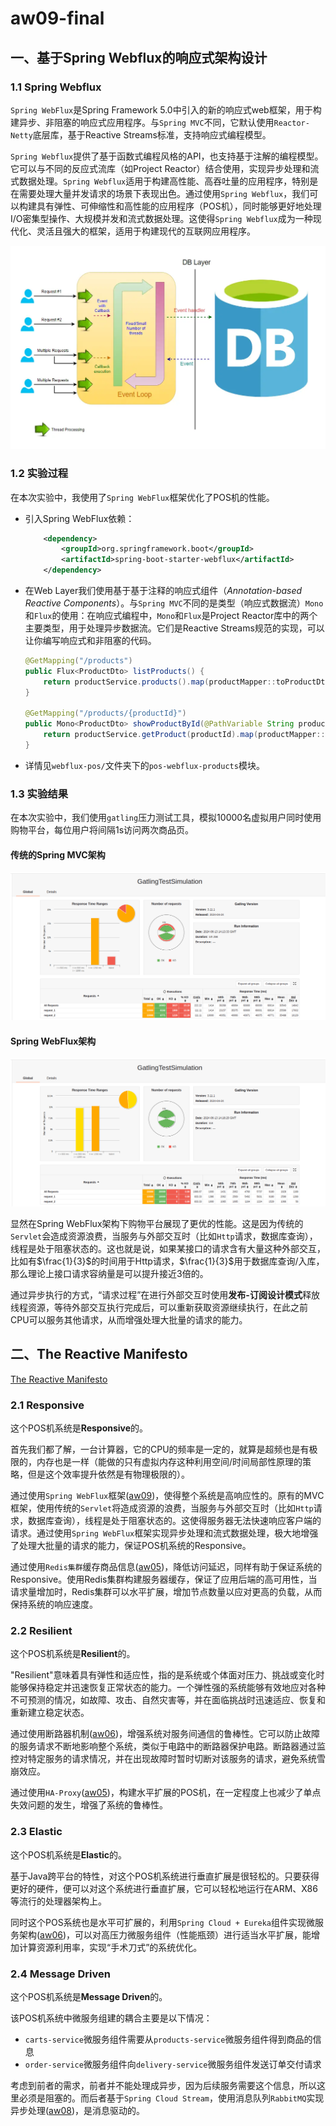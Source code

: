 # aw09-final

## 一、基于Spring Webflux的响应式架构设计

### 1.1 Spring Webflux

`Spring WebFlux`是Spring Framework 5.0中引入的新的响应式web框架，用于构建异步、非阻塞的响应式应用程序。与`Spring MVC`不同，它默认使用`Reactor-Netty`底层库，基于Reactive Streams标准，支持响应式编程模型。

`Spring Webflux`提供了基于函数式编程风格的API，也支持基于注解的编程模型。它可以与不同的反应式流库（如Project Reactor）结合使用，实现异步处理和流式数据处理。`Spring Webflux`适用于构建高性能、高吞吐量的应用程序，特别是在需要处理大量并发请求的场景下表现出色。通过使用`Spring Webflux`，我们可以构建具有弹性、可伸缩性和高性能的应用程序（POS机），同时能够更好地处理I/O密集型操作、大规模并发和流式数据处理。这使得`Spring Webflux`成为一种现代化、灵活且强大的框架，适用于构建现代的互联网应用程序。

![](figs/3.webp)

### 1.2 实验过程

在本次实验中，我使用了`Spring WebFlux`框架优化了POS机的性能。

- 引入Spring WebFlux依赖：
    ```xml
        <dependency>
            <groupId>org.springframework.boot</groupId>
            <artifactId>spring-boot-starter-webflux</artifactId>
        </dependency>
    ```
- 在Web Layer我们使用基于基于注释的响应式组件（*Annotation-based Reactive Components*）。与`Spring MVC`不同的是类型（响应式数据流）`Mono`和`Flux`的使用：在响应式编程中，`Mono`和`Flux`是Project Reactor库中的两个主要类型，用于处理异步数据流。它们是Reactive Streams规范的实现，可以让你编写响应式和非阻塞的代码。
    ```java
    @GetMapping("/products")
    public Flux<ProductDto> listProducts() {
        return productService.products().map(productMapper::toProductDto);
    }

    @GetMapping("/products/{productId}")
    public Mono<ProductDto> showProductById(@PathVariable String productId) {
        return productService.getProduct(productId).map(productMapper::toProductDto).delayElement(Duration.ofMillis(latency));
    }
    ```
- 详情见`webflux-pos/`文件夹下的`pos-webflux-products`模块。

### 1.3 实验结果

在本次实验中，我们使用`gatling`压力测试工具，模拟10000名虚拟用户同时使用购物平台，每位用户将间隔1s访问两次商品页。

#### 传统的Spring MVC架构

![](figs/1.png)

#### Spring WebFlux架构

![](figs/2.png)

显然在Spring WebFlux架构下购物平台展现了更优的性能。这是因为传统的`Servlet`会造成资源浪费，当服务与外部交互时（比如`Http`请求，数据库查询），线程是处于阻塞状态的。这也就是说，如果某接口的请求含有大量这种外部交互，比如有$\frac{1}{3}$的时间用于Http请求，$\frac{1}{3}$用于数据库查询/入库，那么理论上接口请求容纳量是可以提升接近3倍的。

通过异步执行的方式，“请求过程”在进行外部交互时使用**发布-订阅设计模式**释放线程资源，等待外部交互执行完成后，可以重新获取资源继续执行，在此之前CPU可以服务其他请求，从而增强处理大批量的请求的能力。

## 二、The Reactive Manifesto

[The Reactive Manifesto](https://www.reactivemanifesto.org)

### 2.1 Responsive

这个POS机系统是**Responsive**的。

首先我们都了解，一台计算器，它的CPU的频率是一定的，就算是超频也是有极限的，内存也是一样（能做的只有虚拟内存这种利用空间/时间局部性原理的策略，但是这个效率提升依然是有物理极限的）。

通过使用`Spring WebFlux`框架([aw09](https://github.com/sawork-2024/aw09-yangzy0723))，使得整个系统是高响应性的。原有的MVC框架，使用传统的`Servlet`将造成资源的浪费，当服务与外部交互时（比如`Http`请求，数据库查询），线程是处于阻塞状态的。这使得服务器无法快速响应客户端的请求。通过使用`Spring WebFlux`框架实现异步处理和流式数据处理，极大地增强了处理大批量的请求的能力，保证POS机系统的Responsive。

通过使用`Redis集群`缓存商品信息([aw05](https://github.com/sawork-2024/aw05-yangzy0723))，降低访问延迟，同样有助于保证系统的Responsive。使用Redis集群构建服务器缓存，保证了应用后端的高可用性，当请求量增加时，Redis集群可以水平扩展，增加节点数量以应对更高的负载，从而保持系统的响应速度。

### 2.2 Resilient

这个POS机系统是**Resilient**的。

"Resilient"意味着具有弹性和适应性，指的是系统或个体面对压力、挑战或变化时能够保持稳定并迅速恢复正常状态的能力。一个弹性强的系统能够有效地应对各种不可预测的情况，如故障、攻击、自然灾害等，并在面临挑战时迅速适应、恢复和重新建立稳定状态。

通过使用断路器机制([aw06](https://github.com/sawork-2024/aw06-yangzy0723))，增强系统对服务间通信的鲁棒性。它可以防止故障的服务请求不断地影响整个系统，类似于电路中的断路器保护电路。断路器通过监控对特定服务的请求情况，并在出现故障时暂时切断对该服务的请求，避免系统雪崩效应。

通过使用`HA-Proxy`([aw05](https://github.com/sawork-2024/aw05-yangzy0723))，构建水平扩展的POS机，在一定程度上也减少了单点失效问题的发生，增强了系统的鲁棒性。

### 2.3 Elastic

这个POS机系统是**Elastic**的。

基于Java跨平台的特性，对这个POS机系统进行垂直扩展是很轻松的。只要获得更好的硬件，便可以对这个系统进行垂直扩展，它可以轻松地运行在ARM、X86等流行的处理器架构上。

同时这个POS系统也是水平可扩展的，利用`Spring Cloud + Eureka`组件实现微服务架构([aw06](https://github.com/sawork-2024/aw06-yangzy0723))，可以对高压力微服务组件（性能瓶颈）进行适当水平扩展，能增加计算资源利用率，实现“手术刀式”的系统优化。

### 2.4 Message Driven

这个POS机系统是**Message Driven**的。

该POS机系统中微服务组建的耦合主要是以下情况：
- `carts-service`微服务组件需要从`products-service`微服务组件得到商品的信息
- `order-service`微服务组件向`delivery-service`微服务组件发送订单交付请求

考虑到前者的需求，前者并不能处理成异步，因为后续服务需要这个信息，所以这里必须是阻塞的。而后者基于`Spring Cloud Stream`，使用消息队列`RabbitMQ`实现异步处理([aw08](https://github.com/sawork-2024/aw08-yangzy0723))，是消息驱动的。